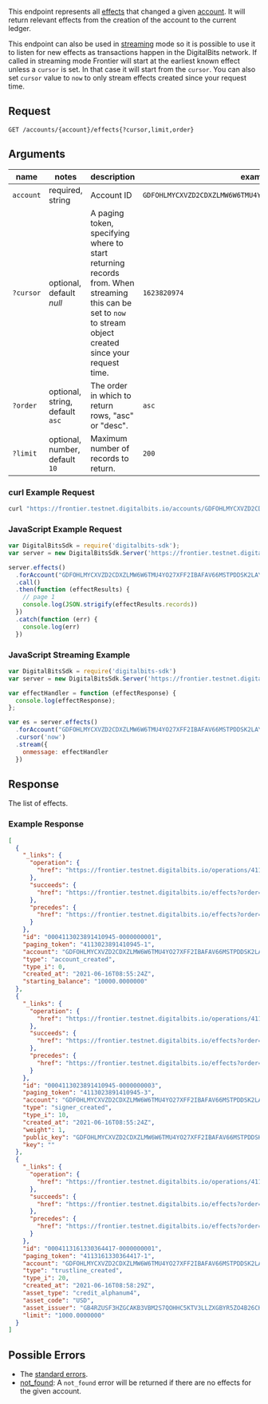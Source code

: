 This endpoint represents all [effects](../resources/effect.md) that changed a given
[account](../resources/account.md). It will return relevant effects from the creation of the
account to the current ledger.

This endpoint can also be used in [streaming](../streaming.md) mode so it is possible to use it to
listen for new effects as transactions happen in the DigitalBits network.
If called in streaming mode Frontier will start at the earliest known effect unless a `cursor` is
set. In that case it will start from the `cursor`. You can also set `cursor` value to `now` to only
stream effects created since your request time.

## Request

```
GET /accounts/{account}/effects{?cursor,limit,order}
```

## Arguments

| name | notes | description | example |
| ---- | ----- | ----------- | ------- |
| `account` | required, string | Account ID | `GDFOHLMYCXVZD2CDXZLMW6W6TMU4YO27XFF2IBAFAV66MSTPDDSK2LAY` |
| `?cursor` | optional, default _null_ | A paging token, specifying where to start returning records from. When streaming this can be set to `now` to stream object created since your request time. | `1623820974` |
| `?order`  | optional, string, default `asc` | The order in which to return rows, "asc" or "desc". | `asc` |
| `?limit`  | optional, number, default `10` | Maximum number of records to return. | `200` |

### curl Example Request

```sh
curl "https://frontier.testnet.digitalbits.io/accounts/GDFOHLMYCXVZD2CDXZLMW6W6TMU4YO27XFF2IBAFAV66MSTPDDSK2LAY/effects?limit=1"
```

### JavaScript Example Request

```javascript
var DigitalBitsSdk = require('digitalbits-sdk');
var server = new DigitalBitsSdk.Server('https://frontier.testnet.digitalbits.io');

server.effects()
  .forAccount("GDFOHLMYCXVZD2CDXZLMW6W6TMU4YO27XFF2IBAFAV66MSTPDDSK2LAY")
  .call()
  .then(function (effectResults) {
    // page 1
    console.log(JSON.strigify(effectResults.records))
  })
  .catch(function (err) {
    console.log(err)
  })
```

### JavaScript Streaming Example

```javascript
var DigitalBitsSdk = require('digitalbits-sdk')
var server = new DigitalBitsSdk.Server('https://frontier.testnet.digitalbits.io');

var effectHandler = function (effectResponse) {
  console.log(effectResponse);
};

var es = server.effects()
  .forAccount("GDFOHLMYCXVZD2CDXZLMW6W6TMU4YO27XFF2IBAFAV66MSTPDDSK2LAY")
  .cursor('now')
  .stream({
    onmessage: effectHandler
  })
```

## Response

The list of effects.

### Example Response

```json
[
  {
    "_links": {
      "operation": {
        "href": "https://frontier.testnet.digitalbits.io/operations/4113023891410945"
      },
      "succeeds": {
        "href": "https://frontier.testnet.digitalbits.io/effects?order=desc&cursor=4113023891410945-1"
      },
      "precedes": {
        "href": "https://frontier.testnet.digitalbits.io/effects?order=asc&cursor=4113023891410945-1"
      }
    },
    "id": "0004113023891410945-0000000001",
    "paging_token": "4113023891410945-1",
    "account": "GDFOHLMYCXVZD2CDXZLMW6W6TMU4YO27XFF2IBAFAV66MSTPDDSK2LAY",
    "type": "account_created",
    "type_i": 0,
    "created_at": "2021-06-16T08:55:24Z",
    "starting_balance": "10000.0000000"
  },
  {
    "_links": {
      "operation": {
        "href": "https://frontier.testnet.digitalbits.io/operations/4113023891410945"
      },
      "succeeds": {
        "href": "https://frontier.testnet.digitalbits.io/effects?order=desc&cursor=4113023891410945-3"
      },
      "precedes": {
        "href": "https://frontier.testnet.digitalbits.io/effects?order=asc&cursor=4113023891410945-3"
      }
    },
    "id": "0004113023891410945-0000000003",
    "paging_token": "4113023891410945-3",
    "account": "GDFOHLMYCXVZD2CDXZLMW6W6TMU4YO27XFF2IBAFAV66MSTPDDSK2LAY",
    "type": "signer_created",
    "type_i": 10,
    "created_at": "2021-06-16T08:55:24Z",
    "weight": 1,
    "public_key": "GDFOHLMYCXVZD2CDXZLMW6W6TMU4YO27XFF2IBAFAV66MSTPDDSK2LAY",
    "key": ""
  },
  {
    "_links": {
      "operation": {
        "href": "https://frontier.testnet.digitalbits.io/operations/4113161330364417"
      },
      "succeeds": {
        "href": "https://frontier.testnet.digitalbits.io/effects?order=desc&cursor=4113161330364417-1"
      },
      "precedes": {
        "href": "https://frontier.testnet.digitalbits.io/effects?order=asc&cursor=4113161330364417-1"
      }
    },
    "id": "0004113161330364417-0000000001",
    "paging_token": "4113161330364417-1",
    "account": "GDFOHLMYCXVZD2CDXZLMW6W6TMU4YO27XFF2IBAFAV66MSTPDDSK2LAY",
    "type": "trustline_created",
    "type_i": 20,
    "created_at": "2021-06-16T08:58:29Z",
    "asset_type": "credit_alphanum4",
    "asset_code": "USD",
    "asset_issuer": "GB4RZUSF3HZGCAKB3VBM2S7QOHHC5KTV3LLZXGBYR5ZO4B26CKHFZTSZ",
    "limit": "1000.0000000"
  }
]

```

## Possible Errors

- The [standard errors](../errors.md#standard-errors).
- [not_found](../errors/not-found.md): A `not_found` error will be returned if there are no effects for the given account.
